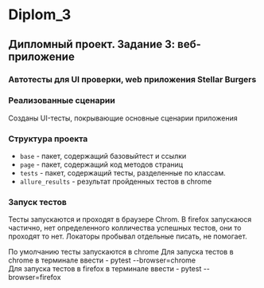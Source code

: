 # Diplom_3

## Дипломный проект. Задание 3: веб-приложение

### Автотесты для UI проверки, web приложения Stellar Burgers

### Реализованные сценарии

Созданы UI-тесты, покрывающие основные сценарии приложения

### Структура проекта
- `base` - пакет, содержащий базовыйтест и ссылки
- `page` - пакет, содержащий код методов страниц
- `tests` - пакет, содержащий тесты, разделенные по классам. 
- `allure_results` - результат пройденных тестов в chrome

### Запуск тестов
Тесты запускаются и проходят в браузере Chrom. 
В firefox запускаюся частично, нет определенного колличества успешных тестов, они то проходят то нет. Локаторы пробывал отдельные писать, не помогает. 

По умолчанию тесты запускаются в chrome
Для запуска тестов в chrome в терминале ввести - pytest --browser=chrome  
Для запуска тестов в firefox в терминале ввести - pytest --browser=firefox





   
  
